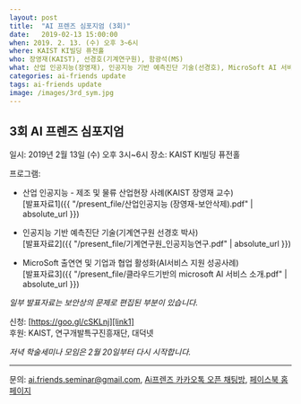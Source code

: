 ```yaml
---
layout: post
title:  "AI 프렌즈 심포지엄 (3회)"
date:   2019-02-13 15:00:00
when: 2019. 2. 13. (수) 오후 3~6시
where: KAIST KI빌딩 퓨전홀
who: 장영재(KAIST), 선경호(기계연구원), 함광석(MS)
what: 산업 인공지능(장영재), 인공지능 기반 예측진단 기술(선경호), MicroSoft AI 서비스 지원 성공사례(함광석)
categories: ai-friends update
tags: ai-friends update
image: /images/3rd_sym.jpg
---
```


## 3회 AI 프렌즈 심포지엄

일시: 2019년 2월 13일 (수) 오후 3시~6시
장소: KAIST KI빌딩 퓨전홀

프로그램:  
- 산업 인공지능 - 제조 및 물류 산업현장 사례(KAIST 장영재 교수)  
 [발표자료1]({{ "/present_file/산업인공지능 (장영재-보안삭제).pdf" | absolute_url }})   
 
- 인공지능 기반 예측진단 기술(기계연구원 선경호 박사)   
 [발표자료2]({{ "/present_file/기계연구원_인공지능연구.pdf" | absolute_url }})   
 
- MicroSoft 출연연 및 기업과 협업 활성화(AI서비스 지원 성공사례)  
 [발표자료3]({{ "/present_file/클라우드기반의 microsoft AI 서비스 소개.pdf" | absolute_url }})   

*일부 발표자료는 보안상의 문제로 편집된 부분이 있습니다.*

신청: [https://goo.gl/cSKLnj][link1]  
후원: KAIST, 연구개발특구진흥재단, 대덕넷  


*저녁 학술세미나 모임은 2월 20일부터 다시 시작합니다.*  
  
***  
 
문의: ai.friends.seminar@gmail.com,
[Ai프렌즈 카카오톡 오픈 채팅방][kakao_ai],
[페이스북 홈페이지][facebook_ai]

[kakao_ai]:     https://open.kakao.com/o/ggewxi2
[facebook_ai]:  https://www.facebook.com/groups/aifriend/
[link1]:        https://goo.gl/cSKLnj
